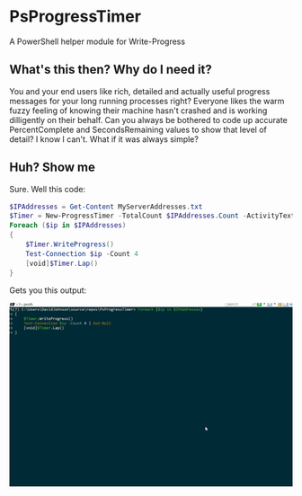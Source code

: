 # PsProgressTimer
A PowerShell helper module for Write-Progress

## What's this then? Why do I need it?
You and your end users like rich, detailed and actually useful progress messages for your long running processes right? Everyone likes the warm fuzzy feeling of knowing their machine hasn't crashed and is working dilligently on their behalf.
Can you always be bothered to code up accurate PercentComplete and SecondsRemaining values to show that level of detail? I know I can't.
What if it was always simple?

## Huh? Show me

Sure. Well this code:

```powershell
$IPAddresses = Get-Content MyServerAddresses.txt
$Timer = New-ProgressTimer -TotalCount $IPAddresses.Count -ActivityText "Pinging..." -StatusScript {$ip} -Start
Foreach ($ip in $IPAddresses)
{
    $Timer.WriteProgress()
    Test-Connection $ip -Count 4
    [void]$Timer.Lap()
}
```

Gets you this output:

![alt-text](Images\ProgressTimerDemo.gif "Screen capture of rich progress bar")